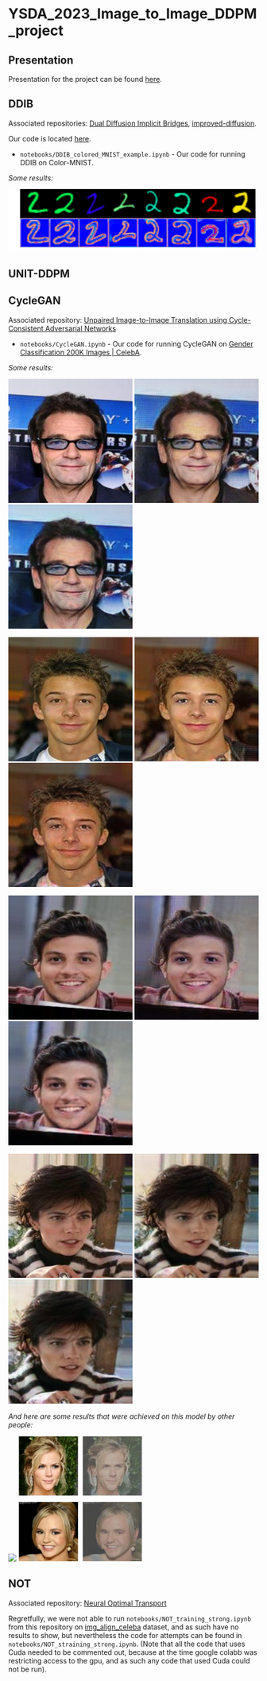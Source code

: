 # YSDA_2023_Image_to_Image_DDPM_project

## Presentation
Presentation for the project can be found [here](https://github.com/nikitamann/YSDA_2023_Image_to_Image_DDPM_project/blob/main/Presentation%20Image-to-Image%20style%20transfer%20problem%20with%20DDPM.pdf).

## DDIB
Associated repositories: [Dual Diffusion Implicit Bridges](https://github.com/suxuann/ddib?ysclid=lqnvfvwd85512766560), [improved-diffusion](https://github.com/openai/improved-diffusion/tree/main).

Our code is located [here](https://github.com/nikitamann/YSDA_2023_Image_to_Image_DDPM_project/blob/main/notebooks/DDIB_colored_MNIST_example.ipynb).
- ```notebooks/DDIB_colored_MNIST_example.ipynb``` - Our code for running DDIB on Color-MNIST.

*Some results:*
<p float="left"><img src="assets/ddib.jpeg" width="550" /></p>

## UNIT-DDPM

## CycleGAN
Associated repository: [Unpaired Image-to-Image Translation using Cycle-Consistent Adversarial Networks](https://junyanz.github.io/CycleGAN/)

- ```notebooks/CycleGAN.ipynb``` - Our code for running CycleGAN on [Gender Classification 200K Images | CelebA](https://www.kaggle.com/datasets/ashishjangra27/gender-recognition-200k-images-celeba?resource=download-directory).

*Some results:*

<p float="left">
  <img src="assets/160028_real_A.png" alt="Real" width="250" />
  <img src="assets/160028_fake_B.png" alt="Fake" width="250" /> 
  <img src="assets/160028_rec_A.png" alt="Rec" width="250" />
</p>
<p float="left">
  <img src="assets/160035_real_A.png" width="250" />
  <img src="assets/160035_fake_B.png" width="250" /> 
  <img src="assets/160035_rec_A.png" width="250" />
</p>
<p float="left">
  <img src="assets/160044_real_A.png" width="250" />
  <img src="assets/160044_fake_B.png" width="250" /> 
  <img src="assets/160044_rec_A.png" width="250" />
</p>
<p float="left">
  <img src="assets/160046_real_A.png" width="250" />
  <img src="assets/160046_fake_B.png" width="250" /> 
  <img src="assets/160046_rec_A.png" width="250" />
</p>

*And here are some results that were achieved on this model by other people:*
<p float="left">
  <img src="assets/other_res_1.jper" width="250" />
  <img src="assets/other_res_2.jpeg" width="250" /> 
</p>

## NOT

Associated repository: [Neural Optimal Transport](https://github.com/iamalexkorotin/NeuralOptimalTransport?ysclid=lqo6gh9ztk743876043)

Regretfully, we were not able to run ```notebooks/NOT_training_strong.ipynb``` from this repository on [img_align_celeba](https://www.kaggle.com/datasets/yunting0123/img-align-celeba) dataset, and as such have no results to show, but nevertheless the code for attempts can be found in ```notebooks/NOT_straining_strong.ipynb```. (Note that all the code that uses Cuda needed to be commented out, because at the time google colabb was restricting access to the gpu, and as such any code that used Cuda could not be run).
